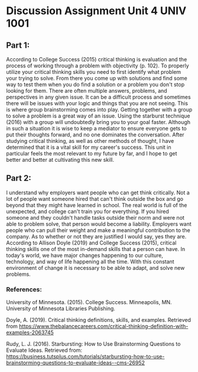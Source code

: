 
# Discussion Assignment Unit 4 UNIV 1001

## Part 1:
According to College Success (2015) critical thinking is evaluation and the process of working through a problem with objectivity (p. 102). To properly utilize your critical thinking skills you need to first identify what problem your trying to solve. From there you come up with solutions and find some way to test them when you do find a solution or a problem you don't stop looking for them. There are often multiple answers, problems, and perspectives in any given issue. It can be a difficult process and sometimes there will be issues with your logic and things that you are not seeing. This is where group brainstorming comes into play. Getting together with a group to solve a problem is a great way of an issue. Using the starburst technique (2016) with a group will undoubtedly bring you to your goal faster. Although in such a situation it is wise to keep a mediator to ensure everyone gets to put their thoughts forward, and no one dominates the conversation. After studying critical thinking, as well as other methods of thought, I have determined that it is a vital skill for my career's success. This unit in particular feels the most relevant to my future by far, and I hope to get better and better at cultivating this new skill.

## Part 2:
I understand why employers want people who can get think critically. Not a lot of people want someone hired that can't think outside the box and go beyond that they might have learned in school. The real world is full of the unexpected, and college can't train you for everything. If you hired someone and they couldn't handle tasks outside their norm and were not able to problem solve, that person would become a liability. Employers want people who can pull their weight and make a meaningful contribution to the company. As to whether or not they are justified I would say, yes they are. According to Allison Doyle (2019) and College Success (2015), critical thinking skills one of the most in-demand skills that a person can have. In today's world, we have major changes happening to our culture, technology, and way of life happening all the time. With this constant environment of change it is necessary to be able to adapt, and solve new problems.

### References:
University of Minnesota. (2015). College Success. Minneapolis, MN. University of Minnesota Libraries Publishing.

Doyle, A. (2019). Critical thinking definitions, skills, and examples. Retrieved from https://www.thebalancecareers.com/critical-thinking-definition-with-examples-2063745

Rudy, L. J. (2016). Starbursting: How to Use Brainstorming Questions to Evaluate Ideas. Retrieved from: https://business.tutsplus.com/tutorials/starbursting-how-to-use-brainstorming-questions-to-evaluate-ideas--cms-26952

